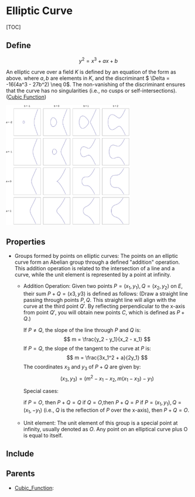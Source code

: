 # Elliptic Curve

[TOC]

## Define

$$
y^2 = x^3 + a x + b
$$

An elliptic curve over a field $K$ is defined by an equation of the form as above. where $a, b$ are elements in $K$, and the discriminant $ \Delta = -16(4a^3 - 27b^2) \neq 0$. The non-vanishing of the discriminant ensures that the curve has no singularities (i.e., no cusps or self-intersections). ([Cubic Function](./Cubic_Function.md))

<img src="assets/EllipticCurveCatalog.svg" alt="EllipticCurveCatalog" style="zoom: 33%;" />

## Properties

- Groups formed by points on elliptic curves: The points on an elliptic curve form an Abelian group through a defined "addition" operation. This addition operation is related to the intersection of a line and a curve, while the unit element is represented by a point at infinity.

  - Addition Operation: Given two points $P = (x_1, y_1), Q = (x_2, y_2)$ on $E$, their sum $P+Q=(x3, y3)$ is defined as follows: (Draw a straight line passing through points $P, Q$. This straight line will align with the curve at the third point $Q'$. By reflecting perpendicular to the x-axis from point $Q'$, you will obtain new points $C$, which is defined as $P + Q$.)

    If $P \neq Q$, the slope of the line through $P$ and $Q$ is:
    $$
    m = \frac{y_2 - y_1}{x_2 - x_1}
    $$
    If $P = Q$, the slope of the tangent to the curve at $P$ is:
    $$
    m = \frac{3x_1^2 + a}{2y_1}
    $$
    The coordinates $x_3$ and $y_3$ of $P + Q$ are given by:
    $$
    (x_3, y_3) = (m^2 - x_1 - x_2, m(x_1 - x_3) - y_1)
    $$

    Special cases:

    if $P = O$, then $P +Q= Q$
    if $Q = O$,then $P +Q = P$
    if $P = (x_1, y_1), Q = (x_1, -y_1)$  (i.e., $Q$ is the reflection of $P$ over the x-axis), then $P + Q= O$.

  - Unit element: The unit element of this group is a special point at infinity, usually denoted as $O$. Any point on an elliptical curve plus O is equal to itself.

## Include

## Parents

- [Cubic_Function](./Cubic_Function.md): 


